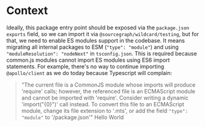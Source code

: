 # Context

Ideally, this package entry point should be exposed via the `package.json` `exports` field,
so we can import it via `@sourcegraph/wildcard/testing`, but for that, we need to enable ES modules
support in the codebase. It means migrating all internal packages to ESM (`"type": "module"`) and using
`"moduleResolution": "nodeNext"` in `tsconfig.json`. This is required because common.js modules
cannot import ES modules using ES6 import statements. For example, there's no way to continue importing
`@apollo/client` as we do today because Typescript will complain:

> "The current file is a CommonJS module whose imports will produce 'require' calls; however, the referenced file is an ECMAScript module and cannot be imported with 'require'. Consider writing a dynamic 'import(\"{0}\")' call instead. To convert this file to an ECMAScript module, change its file extension to '.mts', or add the field `"type": "module"` to '/package.json'"
Hello World
